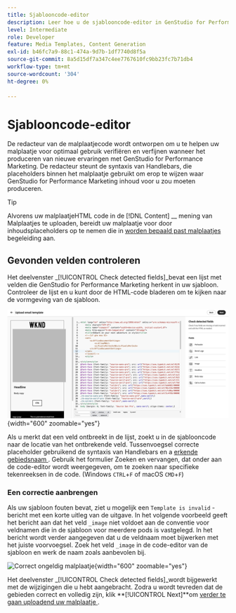 ```yaml
---
title: Sjablooncode-editor
description: Leer hoe u de sjablooncode-editor in GenStudio for Performance Marketing kunt gebruiken.
level: Intermediate
role: Developer
feature: Media Templates, Content Generation
exl-id: b46fc7a9-88c1-474a-9d7b-1df7740d8f5a
source-git-commit: 8a5d15df7a347c4ee7767610fc9bb23fc7b71db4
workflow-type: tm+mt
source-wordcount: '304'
ht-degree: 0%

---
```


# Sjablooncode-editor

De redacteur van de malplaatjecode wordt ontworpen om u te helpen uw malplaatje voor optimaal gebruik verifiëren en verfijnen wanneer het produceren van nieuwe ervaringen met GenStudio for Performance Marketing. De redacteur steunt de syntaxis van Handlebars, die placeholders binnen het malplaatje gebruikt om erop te wijzen waar GenStudio for Performance Marketing inhoud voor u zou moeten produceren.

>[!TIP]
>
>Alvorens uw malplaatjeHTML code in de [!DNL Content] __ mening van Malplaatjes te uploaden, bereidt uw malplaatje voor door inhoudsplaceholders op te nemen die in [ worden bepaald past malplaatjes ](customize-template.md) begeleiding aan.

## Gevonden velden controleren

Het deelvenster _[!UICONTROL Check detected fields]_bevat een lijst met velden die GenStudio for Performance Marketing herkent in uw sjabloon. Controleer de lijst en u kunt door de HTML-code bladeren om te kijken naar de vormgeving van de sjabloon.

![ de redacteursmening van de Code ](/help/assets/template-detected-fields.png " Controle ontdekte gebieden "){width="600" zoomable="yes"}

Als u merkt dat een veld ontbreekt in de lijst, zoekt u in de sjablooncode naar de locatie van het ontbrekende veld. Tussenvoegsel correcte placeholder gebruikend de syntaxis van Handlebars en a [ erkende gebiedsnaam ](/help/user-guide/content/customize-template.md#recognized-field-names). Gebruik het formulier Zoeken en vervangen, dat onder aan de code-editor wordt weergegeven, om te zoeken naar specifieke tekenreeksen in de code. (Windows `CTRL`+`F` of macOS `CMD`+`F`)

### Een correctie aanbrengen

Als uw sjabloon fouten bevat, ziet u mogelijk een `Template is invalid` -bericht met een korte uitleg van de uitgave. In het volgende voorbeeld geeft het bericht aan dat het veld `_image` niet voldoet aan de conventie voor veldnamen die in de sjabloon voor meerdere pods is vastgelegd. In het bericht wordt verder aangegeven dat u de veldnaam moet bijwerken met het juiste voorvoegsel. Zoek het veld `_image` in de code-editor van de sjabloon en werk de naam zoals aanbevolen bij.

![ Correct ongeldig malplaatje ](/help/assets/animation/template-code-editor.gif){width="600" zoomable="yes"}

Het deelvenster _[!UICONTROL Check detected fields]_wordt bijgewerkt met de wijzigingen die u hebt aangebracht. Zodra u wordt tevreden dat de gebieden correct en volledig zijn, klik **[!UICONTROL Next]**om [ verder te gaan uploadend uw malplaatje ](/help/user-guide/content/use-templates.md#add-a-template).
